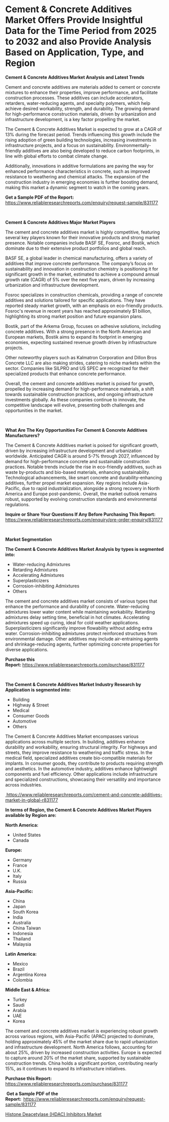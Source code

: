 <p><h1>Cement & Concrete Additives Market Offers Provide Insightful Data for the Time Period from 2025 to 2032 and also Provide Analysis Based on Application, Type, and Region</h1></p><p><strong>Cement & Concrete Additives Market Analysis and Latest Trends</strong></p>
<p><p>Cement and concrete additives are materials added to cement or concrete mixtures to enhance their properties, improve performance, and facilitate construction processes. These additives can include accelerators, retarders, water-reducing agents, and specialty polymers, which help achieve desired workability, strength, and durability. The growing demand for high-performance construction materials, driven by urbanization and infrastructure development, is a key factor propelling the market. </p><p>The Cement & Concrete Additives Market is expected to grow at a CAGR of 13% during the forecast period. Trends influencing this growth include the rising adoption of green building technologies, increasing investments in infrastructure projects, and a focus on sustainability. Environmentally-friendly additives are also being developed to reduce carbon footprints, in line with global efforts to combat climate change. </p><p>Additionally, innovations in additive formulations are paving the way for enhanced performance characteristics in concrete, such as improved resistance to weathering and chemical attacks. The expansion of the construction industry in emerging economies is further boosting demand, making this market a dynamic segment to watch in the coming years.</p></p>
<p><strong>Get a Sample PDF of the Report:&nbsp;</strong> <a href="https://www.reliableresearchreports.com/enquiry/request-sample/831177?utm_campaign=2788&utm_medium=2&utm_source=Github&utm_content=ia&utm_term=25032025&utm_id=cement-concrete-additives">https://www.reliableresearchreports.com/enquiry/request-sample/831177</a></p>
<p>&nbsp;</p>
<p><strong>Cement & Concrete Additives Major Market Players</strong></p>
<p><p>The cement and concrete additives market is highly competitive, featuring several key players known for their innovative products and strong market presence. Notable companies include BASF SE, Fosroc, and Bostik, which dominate due to their extensive product portfolios and global reach.</p><p>BASF SE, a global leader in chemical manufacturing, offers a variety of additives that improve concrete performance. The company’s focus on sustainability and innovation in construction chemistry is positioning it for significant growth in the market, estimated to achieve a compound annual growth rate (CAGR) of 5% over the next five years, driven by increasing urbanization and infrastructure development.</p><p>Fosroc specializes in construction chemicals, providing a range of concrete additives and solutions tailored for specific applications. They have reported steady market growth, with an emphasis on eco-friendly products. Fosroc's revenue in recent years has reached approximately $1 billion, highlighting its strong market position and future expansion plans.</p><p>Bostik, part of the Arkema Group, focuses on adhesive solutions, including concrete additives. With a strong presence in the North American and European markets, Bostik aims to expand its footprint in emerging economies, expecting sustained revenue growth driven by infrastructure projects.</p><p>Other noteworthy players such as Kalmatron Corporation and Dillon Bros Concrete LLC are also making strides, catering to niche markets within the sector. Companies like SILPRO and US SPEC are recognized for their specialized products that enhance concrete performance.</p><p>Overall, the cement and concrete additives market is poised for growth, propelled by increasing demand for high-performance materials, a shift towards sustainable construction practices, and ongoing infrastructure investments globally. As these companies continue to innovate, the competitive landscape will evolve, presenting both challenges and opportunities in the market.</p></p>
<p>&nbsp;</p>
<p><strong>What Are The Key Opportunities For Cement & Concrete Additives Manufacturers?</strong></p>
<p><p>The Cement & Concrete Additives market is poised for significant growth, driven by increasing infrastructure development and urbanization worldwide. Anticipated CAGR is around 5-7% through 2027, influenced by demand for high-performance concrete and sustainable construction practices. Notable trends include the rise in eco-friendly additives, such as waste by-products and bio-based materials, enhancing sustainability. Technological advancements, like smart concrete and durability-enhancing additives, further propel market expansion. Key regions include Asia-Pacific, due to rapid industrialization, alongside a strong recovery in North America and Europe post-pandemic. Overall, the market outlook remains robust, supported by evolving construction standards and environmental regulations.</p></p>
<p><strong>Inquire or Share Your Questions If Any Before Purchasing This Report:</strong> <a href="https://www.reliableresearchreports.com/enquiry/pre-order-enquiry/831177?utm_campaign=2788&utm_medium=2&utm_source=Github&utm_content=ia&utm_term=25032025&utm_id=cement-concrete-additives">https://www.reliableresearchreports.com/enquiry/pre-order-enquiry/831177</a></p>
<p>&nbsp;</p>
<p><strong>Market Segmentation</strong></p>
<p><strong>The Cement & Concrete Additives Market Analysis by types is segmented into:</strong></p>
<p><ul><li>Water-reducing Admixtures</li><li>Retarding Admixtures</li><li>Accelerating Admixtures</li><li>Superplasticizers</li><li>Corrosion-inhibiting Admixtures</li><li>Others</li></ul></p>
<p><p>The cement and concrete additives market consists of various types that enhance the performance and durability of concrete. Water-reducing admixtures lower water content while maintaining workability. Retarding admixtures delay setting time, beneficial in hot climates. Accelerating admixtures speed up curing, ideal for cold weather applications. Superplasticizers significantly improve flowability without adding extra water. Corrosion-inhibiting admixtures protect reinforced structures from environmental damage. Other additives may include air-entraining agents and shrinkage-reducing agents, further optimizing concrete properties for diverse applications.</p></p>
<p><strong>Purchase this Report:&nbsp;</strong><a href="https://www.reliableresearchreports.com/purchase/831177?utm_campaign=2788&utm_medium=2&utm_source=Github&utm_content=ia&utm_term=25032025&utm_id=cement-concrete-additives">https://www.reliableresearchreports.com/purchase/831177</a></p>
<p>&nbsp;</p>
<p><strong>The Cement & Concrete Additives Market Industry Research by Application is segmented into:</strong></p>
<p><ul><li>Building</li><li>Highway & Street</li><li>Medical</li><li>Consumer Goods</li><li>Automotive</li><li>Others</li></ul></p>
<p><p>The Cement & Concrete Additives Market encompasses various applications across multiple sectors. In building, additives enhance durability and workability, ensuring structural integrity. For highways and streets, they improve resistance to weathering and traffic stress. In the medical field, specialized additives create bio-compatible materials for implants. In consumer goods, they contribute to products requiring strength and aesthetics. In the automotive industry, additives enhance lightweight components and fuel efficiency. Other applications include infrastructure and specialized constructions, showcasing their versatility and importance across industries.</p></p>
<p><a href="https://www.reliableresearchreports.com/cement-and-concrete-additives-market-in-global-r831177?utm_campaign=2788&utm_medium=2&utm_source=Github&utm_content=ia&utm_term=25032025&utm_id=cement-concrete-additives">&nbsp;https://www.reliableresearchreports.com/cement-and-concrete-additives-market-in-global-r831177</a></p>
<p><strong>In terms of Region, the Cement & Concrete Additives Market Players available by Region are:</strong></p>
<p>
    <p> <strong> North America: </strong>
        <ul>
            <li>United States</li>
            <li>Canada</li>
        </ul>
        </p> 
    <p> <strong> Europe: </strong>
        <ul>
            <li>Germany</li>
            <li>France</li>
            <li>U.K.</li>
            <li>Italy</li>
            <li>Russia</li>
        </ul>
        </p> 
    <p> <strong> Asia-Pacific: </strong>
        <ul>
            <li>China</li>
            <li>Japan</li>
            <li>South Korea</li>
            <li>India</li>
            <li>Australia</li>
            <li>China Taiwan</li>
            <li>Indonesia</li>
            <li>Thailand</li>
            <li>Malaysia</li>
        </ul>
        </p> 
    <p> <strong> Latin America: </strong>
        <ul>
            <li>Mexico</li>
            <li>Brazil</li>
            <li>Argentina Korea</li>
            <li>Colombia</li>
        </ul>
        </p> 
    <p> <strong> Middle East & Africa: </strong>
        <ul>
            <li>Turkey</li>
            <li>Saudi</li>
            <li>Arabia</li>
            <li>UAE</li>
            <li>Korea</li>
        </ul>
    </p>
    </p>
<p><p>The cement and concrete additives market is experiencing robust growth across various regions, with Asia-Pacific (APAC) projected to dominate, holding approximately 45% of the market share due to rapid urbanization and infrastructure development. North America follows, accounting for about 25%, driven by increased construction activities. Europe is expected to capture around 20% of the market share, supported by sustainable construction trends. China holds a significant portion, contributing nearly 15%, as it continues to expand its infrastructure initiatives.</p></p>
<p><strong>Purchase this Report: </strong><a href="https://www.reliableresearchreports.com/purchase/831177?utm_campaign=2788&utm_medium=2&utm_source=Github&utm_content=ia&utm_term=25032025&utm_id=cement-concrete-additives">https://www.reliableresearchreports.com/purchase/831177</a></p>
<p>&nbsp;<strong>Get a Sample PDF of the Report:&nbsp;&nbsp;</strong><a href="https://www.reliableresearchreports.com/enquiry/request-sample/831177?utm_campaign=2788&utm_medium=2&utm_source=Github&utm_content=ia&utm_term=25032025&utm_id=cement-concrete-additives">https://www.reliableresearchreports.com/enquiry/request-sample/831177</a></p>
<p><strong></strong></p>
<p><p><a href="https://github.com/nafidurii/Market-Research-Report-List-1/blob/main/histone-deacetylase-hdac-inhibitors-market.md?utm_campaign=2788&utm_medium=2&utm_source=Github&utm_content=ia&utm_term=25032025&utm_id=cement-concrete-additives">Histone Deacetylase (HDAC) Inhibitors Market</a></p></p>